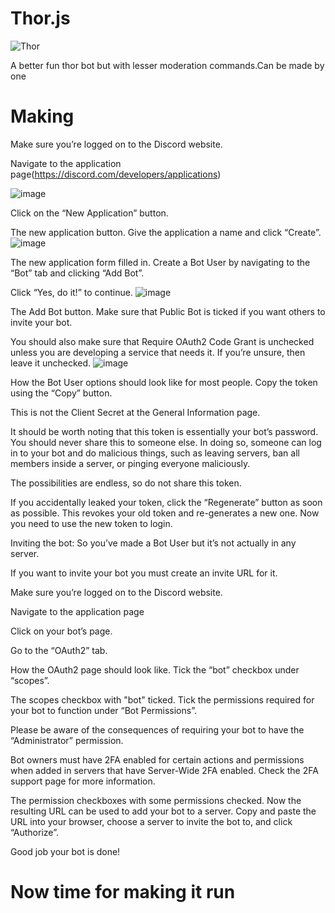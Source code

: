 # Thor.js
![Thor](https://user-images.githubusercontent.com/90670265/133360481-f75f35cf-33b4-46cf-bff4-b2dc256f07ef.png)

A better fun thor bot but with lesser moderation commands.Can be made by one 

# Making

Make sure you’re logged on to the Discord website.

Navigate to the application page(https://discord.com/developers/applications)

![image](https://user-images.githubusercontent.com/90670265/133360879-f94232e8-0d9e-4031-9639-5731deded30b.png)

Click on the “New Application” button.

The new application button.
Give the application a name and click “Create”.
![image](https://user-images.githubusercontent.com/90670265/133360911-40d3dfe4-70aa-4903-aecc-dcdf887a2c19.png)


The new application form filled in.
Create a Bot User by navigating to the “Bot” tab and clicking “Add Bot”.

Click “Yes, do it!” to continue.
![image](https://user-images.githubusercontent.com/90670265/133360930-8f17f348-d174-4ce8-baa3-e3dcad526149.png)


The Add Bot button.
Make sure that Public Bot is ticked if you want others to invite your bot.

You should also make sure that Require OAuth2 Code Grant is unchecked unless you are developing a service that needs it. If you’re unsure, then leave it unchecked.
![image](https://user-images.githubusercontent.com/90670265/133360961-962646db-c596-450c-a481-51ce59bf9186.png)


How the Bot User options should look like for most people.
Copy the token using the “Copy” button.

This is not the Client Secret at the General Information page.


It should be worth noting that this token is essentially your bot’s password. You should never share this to someone else. In doing so, someone can log in to your bot and do malicious things, such as leaving servers, ban all members inside a server, or pinging everyone maliciously.

The possibilities are endless, so do not share this token.

If you accidentally leaked your token, click the “Regenerate” button as soon as possible. This revokes your old token and re-generates a new one. Now you need to use the new token to login.


Inviting the bot:
So you’ve made a Bot User but it’s not actually in any server.

If you want to invite your bot you must create an invite URL for it.

Make sure you’re logged on to the Discord website.

Navigate to the application page

Click on your bot’s page.

Go to the “OAuth2” tab.

How the OAuth2 page should look like.
Tick the “bot” checkbox under “scopes”.

The scopes checkbox with "bot" ticked.
Tick the permissions required for your bot to function under “Bot Permissions”.

Please be aware of the consequences of requiring your bot to have the “Administrator” permission.

Bot owners must have 2FA enabled for certain actions and permissions when added in servers that have Server-Wide 2FA enabled. Check the 2FA support page for more information.

The permission checkboxes with some permissions checked.
Now the resulting URL can be used to add your bot to a server. Copy and paste the URL into your browser, choose a server to invite the bot to, and click “Authorize”.

Good job your bot is done!


# Now time for making it run



